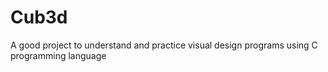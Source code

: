 # Cub3d
A good project to understand and practice visual design programs using C programming language
